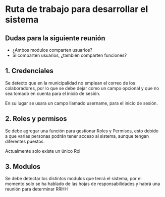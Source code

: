 # Ruta de trabajo para desarrollar el sistema

## Dudas para la siguiente reunión
- ¿Ambos modulos comparten usuarios?
- Si comparten usuarios, ¿también comparten funciones?

## 1. Credenciales
Se detecto que en la municipalidad no emplean el correo de los colaboradores, por lo que se debe dejar como un campo opcional y que no sea tomado en cuenta para el inició de sesión.

En su lugar se usara un campo llamado username, para el inicio de sesión.

## 2. Roles y permisos
Se debe agregar una función para gestionar Roles y Permisos, esto debido a que varias personas podrán tener acceso al sistema, aunque tengan diferentes puestos.

Actualmente solo existe un único Rol

## 3. Modulos
Se debe detectar los distintos modulos que tenrá el sistema, por el momento solo se ha hablado de las hojas de responsabilidades y habrá una reunión para determinar RRHH